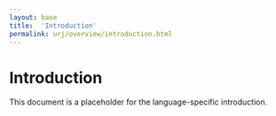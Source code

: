 ```yaml
---
layout: base
title:  'Introduction'
permalink: urj/overview/introduction.html
---
```


# Introduction

This document is a placeholder for the language-specific introduction.
